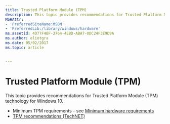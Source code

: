 ```yaml
---
title: Trusted Platform Module (TPM)
description: This topic provides recommendations for Trusted Platform Module (TPM) technology for Windows 10.
MSHAttr:
- 'PreferredSiteName:MSDN'
- 'PreferredLib:/library/windows/hardware'
ms.assetid: 4D77F4BF-3764-4E8D-ABA7-0DC24F3E9D9A
ms.author: eliotgra
ms.date: 05/02/2017
ms.topic: article


---
```


# Trusted Platform Module (TPM)


This topic provides recommendations for Trusted Platform Module (TPM) technology for Windows 10.

-   Minimum TPM requirements - see [Minimum hardware requirements](../minimum/minimum-hardware-requirements-overview.md)
-   [TPM recommendations (TechNET)](http://go.microsoft.com/fwlink/p/?LinkId=691632)